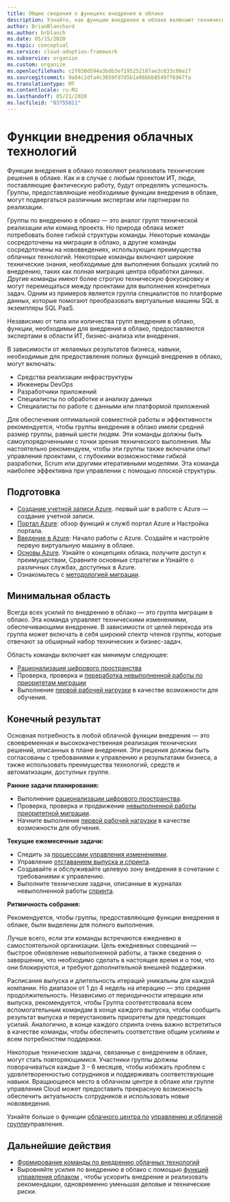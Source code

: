 ```yaml
---
title: Общие сведения о функциях внедрения в облако
description: Узнайте, как функции внедрения в облаке включают технические решения, чтобы вы могли подбирать свои команды соответствующим образом.
author: BrianBlanchard
ms.author: brblanch
ms.date: 05/15/2020
ms.topic: conceptual
ms.service: cloud-adoption-framework
ms.subservice: organize
ms.custom: organize
ms.openlocfilehash: c2f030d594a3bdb3ef195252187ae3c033c06e27
ms.sourcegitcommit: 9a84c2dfa4c3859fd7d5b1e06bbb8549ff6967fa
ms.translationtype: MT
ms.contentlocale: ru-RU
ms.lasthandoff: 05/21/2020
ms.locfileid: "83755811"
---
```

# <a name="cloud-adoption-functions"></a>Функции внедрения облачных технологий

Функции внедрения в облако позволяют реализовать технические решения в облаке. Как и в случае с любым проектом ИТ, люди, поставляющие фактическую работу, будут определять успешность. Группы, предоставляющие необходимые функции внедрения в облаке, могут подвергаться различным экспертам или партнерам по реализации.

Группы по внедрению в облако — это аналог групп технической реализации или команд проекта. Но природа облака может потребовать более гибкой структуры команды. Некоторые команды сосредоточены на миграции в облако, а другие команды сосредоточены на нововведениях, использующих преимущества облачных технологий. Некоторые команды включают широкие технические знания, необходимые для выполнения больших усилий по внедрению, таких как полная миграция центра обработки данных. Другие команды имеют более строгую техническую фокусировку и могут перемещаться между проектами для выполнения конкретных задач. Одним из примеров является группа специалистов по платформе данных, которые помогают преобразовать виртуальные машины SQL в экземпляры SQL PaaS.

Независимо от типа или количества групп внедрения в облако, функции, необходимые для внедрения в облако, предоставляются экспертами в области ИТ, бизнес-анализа или внедрения.

В зависимости от желаемых результатов бизнеса, навыки, необходимые для предоставления полных функций внедрения в облако, могут включать:

- Средства реализации инфраструктуры
- Инженеры DevOps
- Разработчики приложений
- Специалисты по обработке и анализу данных
- Специалисты по работе с данными или платформой приложений

Для обеспечения оптимальной совместной работы и эффективности рекомендуется, чтобы группы внедрения в облако имели средний размер группы, равный шести людям. Эти команды должны быть самоупорядоченными с точки зрения технического выполнения. Мы настоятельно рекомендуем, чтобы эти группы также включали опыт управления проектами, с глубокими возможностями гибкой разработки, Scrum или другими итеративными моделями. Эта команда наиболее эффективна при управлении с помощью плоской структуры.

## <a name="preparation"></a>Подготовка

- [Создание учетной записи Azure](https://docs.microsoft.com/learn/modules/create-an-azure-account). первый шаг в работе с Azure — создание учетной записи.
- [Портал Azure](https://docs.microsoft.com/learn/modules/tour-azure-portal): обзор функций и служб портал Azure и Настройка портала.
- [Введение в Azure](https://docs.microsoft.com/learn/modules/welcome-to-azure): Начало работы с Azure. Создайте и настройте первую виртуальную машину в облаке.
- [Основы Azure](https://docs.microsoft.com/learn/paths/azure-for-the-data-engineer). Узнайте о концепциях облака, получите доступ к преимуществам, Сравните основные стратегии и Узнайте о различных службах, доступных в Azure.
- Ознакомьтесь с [методологией миграции](../migrate/index.md).

## <a name="minimum-scope"></a>Минимальная область

Всегда всех усилий по внедрению в облако — это группа миграции в облако. Эта команда управляет техническими изменениями, обеспечивающими внедрение. В зависимости от целей перехода эта группа может включать в себя широкий спектр членов группы, которые отвечают за обширный набор технических и бизнес-задач.

Область команды включает как минимум следующее:

- [Рационализация цифрового пространства](../digital-estate/index.md)
- Проверка, проверка и [переработка невыполненной работы по приоритетам миграции](../migrate/migration-considerations/assess/release-iteration-backlog.md)
- Выполнение [первой рабочей нагрузки](../digital-estate/rationalize.md#select-the-first-workload) в качестве возможности для обучения.

## <a name="deliverable"></a>Конечный результат

Основная потребность в любой облачной функции внедрения — это своевременная и высококачественная реализация технических решений, описанных в плане внедрения. Эти решения должны быть согласованы с требованиями к управлению и результатами бизнеса, а также использовать преимущества технологий, средств и автоматизации, доступных группе.

**Ранние задачи планирования:**

- Выполнение [рационализации цифрового пространства](../digital-estate/index.md).
- Проверка, проверка и продвижение [невыполненной работы приоритетной миграции](../migrate/migration-considerations/assess/release-iteration-backlog.md).
- Начните выполнение [первой рабочей нагрузки](../digital-estate/rationalize.md#select-the-first-workload) в качестве возможности для обучения.

**Текущие ежемесячные задачи:**

- Следить за [процессами управления изменениями](../migrate/migration-considerations/prerequisites/technical-complexity.md).
- Управление [отставанием выпуска и спринта](../migrate/migration-considerations/assess/release-iteration-backlog.md).
- Создавайте и обслуживайте целевую зону внедрения в сочетании с требованиями к управлению.
- Выполните технические задачи, описанные в журналах невыполненной работы [спринта](../migrate/migration-considerations/assess/release-iteration-backlog.md).

**Ритмичность собрания:**

Рекомендуется, чтобы группы, предоставляющие функции внедрения в облаке, были выделены для полного выполнения.

Лучше всего, если эти команды встречаются ежедневно в самостоятельной организации. Цель ежедневных совещаний — быстрое обновление невыполненной работы, а также сведения о завершении, что необходимо сделать в настоящее время и о том, что они блокируются, и требуют дополнительной внешней поддержки.

Расписания выпуска и длительность итераций уникальны для каждой компании. Но диапазон от 1 до 4 недель на итерацию — это средняя продолжительность. Независимо от периодичности итерации или выпуска, рекомендуется, чтобы Группа соответствовала всем вспомогательным командам в конце каждого выпуска, чтобы сообщить результат выпуска и переустановить приоритеты для предстоящих усилий. Аналогично, в конце каждого спринта очень важно встретиться в качестве команды, чтобы обеспечить соответствие общим усилиям и всем потребностям поддержки.

Некоторые технические задачи, связанные с внедрением в облаке, могут стать повторяющимися. Участники группы должны поворачиваться каждые 3 &ndash; 6 месяцев, чтобы избежать проблем с удовлетворенностью сотрудников и поддерживать соответствующие навыки. Вращающееся место в облачном центре в облаке или группе управления Cloud может предоставить прекрасную возможность обеспечить актуальность сотрудников и использовать новые нововведения.

Узнайте больше о функции [облачного центра по](./cloud-center-of-excellence.md) [управлению и облачной группе](./cloud-governance.md)управления.

## <a name="next-steps"></a>Дальнейшие действия

- [Формирование команды по внедрению облачных технологий](../get-started/team/cloud-adoption.md)
- Выровняйте усилия по внедрению в облако с помощью [функций управления облаком](./cloud-governance.md) , чтобы ускорить внедрение и реализовать рекомендации, одновременно уменьшая деловые и технические риски.
